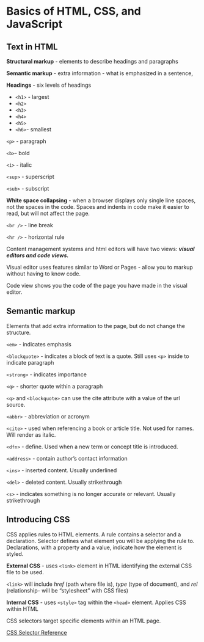 # Basics of HTML, CSS, and JavaScript

## Text in HTML

**Structural markup** - elements to describe headings and paragraphs

**Semantic markup** - extra information - what is emphasized in a sentence,

**Headings** - six levels of headings

* `<h1>` - largest
* `<h2>`
* `<h3>`
* `<h4>`
* `<h5>`
* `<h6>`- smallest

`<p>` - paragraph

`<b>`- bold

`<i>` - italic

`<sup>` - superscript

`<sub>` - subscript

**White space collapsing** - when a browser displays only single line spaces, not the spaces in the code. Spaces and indents in code make it easier to read, but will not affect the page.

`<br />` - line break

`<hr />` - horizontal rule

Content management systems and html editors will have two views: ***visual editors and code views.***

Visual editor uses features similar to Word or Pages - allow you to markup without having to know code.

Code view shows you the code of the page you have made in the visual editor.

## Semantic markup

 Elements that add extra information to the page, but do not change the structure.

`<em>` - indicates emphasis

`<blockquote>` - indicates a block of text is a quote. Still uses `<p>` inside to indicate paragraph

`<strong>` - indicates importance

`<q>` - shorter quote within a paragraph

`<q>` and `<blockquote>` can use the cite attribute with a value of the url source.

`<abbr>` - abbreviation or acronym

`<cite>` - used when referencing a book or article title. Not used for names. Will render as italic.

`<dfn>` - define. Used when a new term or concept title is introduced.

`<address>` - contain author’s contact information

`<ins>` - inserted content. Usually underlined

`<del>` - deleted content. Usually strikethrough

`<s>` - indicates something is no longer accurate or relevant. Usually strikethrough

## Introducing CSS

CSS applies rules to HTML elements. A rule contains a selector and a declaration. Selector defines what element you will be applying the rule to. Declarations, with a property and a value, indicate how the element is styled.

**External CSS** - uses `<link>` element in HTML identifying the external CSS file to be used.

`<link>` will include *href* (path where file is), *type* (type of document), and *rel* (relationship- will be “stylesheet” with CSS files)

**Internal CSS** - uses `<style>` tag within the `<head>` element. Applies CSS within HTML

CSS selectors target specific elements within an HTML page.

[CSS Selector Reference](https://www.w3schools.com/cssref/css_selectors.asp )